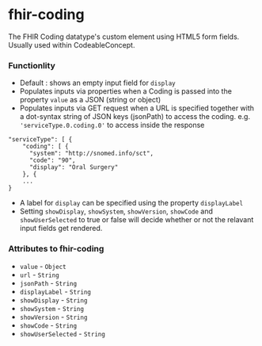 # fhir-coding

The FHIR Coding datatype's custom element using HTML5 form fields. Usually used within CodeableConcept.

### Functionlity
 * Default : shows an empty input field for `display`
 * Populates inputs via properties when a Coding is passed into the property `value` as a JSON (string or object)
 * Populates inputs via GET request when a URL is specified together with a dot-syntax string of JSON keys (jsonPath) 
 to access the coding. e.g. `'serviceType.0.coding.0'` to access inside the response 
 ```
 "serviceType": [ {
     "coding": [ {
       "system": "http://snomed.info/sct",
       "code": "90",
       "display": "Oral Surgery"
     }, {
     ...
 }
 ```
 * A label for `display` can be specified using the property `displayLabel`
 * Setting `showDisplay`, `showSystem`, `showVersion`, `showCode` and `showUserSelected` to true or false will decide
 whether or not the relavant input fields get rendered.


### Attributes to fhir-coding
 * `value` - `Object`
 * `url` - `String`
 * `jsonPath` - `String`
 * `displayLabel` - `String`
 * `showDisplay` - `String`
 * `showSystem` - `String`
 * `showVersion` - `String`
 * `showCode` - `String`
 * `showUserSelected` - `String`
